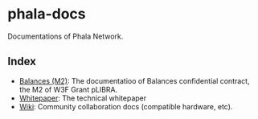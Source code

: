 # phala-docs

Documentations of Phala Network.

## Index

- [Balances (M2)](docs/m2.md): The documentatioo of Balances confidential contract, the M2 of W3F
  Grant pLIBRA.
- [Whitepaper](https://github.com/Phala-Network/Whitepaper): The technical whitepaper
- [Wiki](https://github.com/Phala-Network/phala-docs/wiki): Community collaboration docs (compatible
  hardware, etc).
